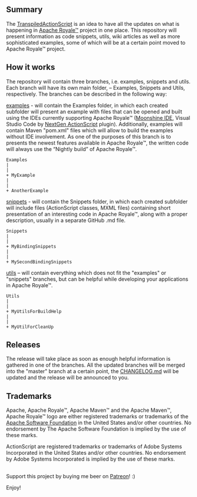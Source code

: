 ## Summary

The [TranspiledActionScript](https://transpiledactionscript.com/) is an idea to have all the updates on what is happening in [Apache Royale™](http://royale.apache.org/) project in one place. This repository will present information as code snippets, utils, wiki articles as well as more sophisticated examples, some of which will be at a certain point moved to Apache Royale™ project. 

## How it works 

The repository will contain three branches, i.e. examples, snippets and utils. Each branch will have its own main folder, – Examples, Snippets and Utils, respectively. The branches can be described in the following way: 

[examples](https://github.com/piotrzarzycki21/TranspiledActionScript/tree/examples) - will contain the Examples folder, in which each created subfolder will present an example with files that can be opened and built using the IDEs currently supporting Apache Royale™ ([Moonshine IDE](http://moonshine-ide.com/), Visual Studio Code by [NextGen ActionScript](https://nextgenactionscript.com/) plugin). Additionally, examples will contain Maven "pom.xml" files which will allow to build the examples without IDE involvement. As one of the purposes of this branch is to presents the newest features available in Apache Royale™, the written code will always use the “Nightly build” of Apache Royale™. 

    Examples 
    | 
    | 
    + MyExample 
    | 
    | 
    + AnotherExample
  
[snippets](https://github.com/piotrzarzycki21/TranspiledActionScript/tree/snippets) - will contain the Snippets folder, in which each created subfolder will include files (ActionScript classes, MXML files) containing short presentation of an interesting code in Apache Royale™, along with a proper description, usually in a separate GitHub .md file.

    Snippets 
    | 
    | 
    + MyBindingSnippets 
    | 
    | 
    + MySecondBindingSnippets
  
[utils](https://github.com/piotrzarzycki21/TranspiledActionScript/tree/utils) – will contain everything which does not fit the "examples" or "snippets" branches, but can be helpful while developing your applications in Apache Royale™. 

    Utils 
    | 
    | 
    + MyUtilsForBuildHelp 
    | 
    | 
    + MyUtilForCleanUp 
  
## Releases

The release will take place as soon as enough helpful information is gathered in one of the branches. All the updated branches will be merged into the "master" branch at a certain point, the [CHANGELOG.md](https://github.com/piotrzarzycki21/TranspiledActionScript/blob/master/CHANGELOG.md) will be updated and the release will be announced to you. 

## Trademarks
Apache, Apache Royale™, Apache Maven™ and the Apache Maven™, Apache Royale™ logo are either registered trademarks or trademarks of the [Apache Software Foundation](https://www.apache.org/) in the United States and/or other countries. No endorsement by The Apache Software Foundation is implied by the use of these marks.

ActionScript are registered trademarks or trademarks of Adobe Systems Incorporated in the United States and/or other countries. No endorsement by Adobe Systems Incorporated is implied by the use of these marks.

##
Support this project by buying me beer on [Patreon](https://www.patreon.com/piotrzarzycki)! :)

Enjoy!